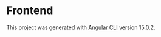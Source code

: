 # Frontend

This project was generated with [Angular CLI](https://github.com/angular/angular-cli) version 15.0.2.

